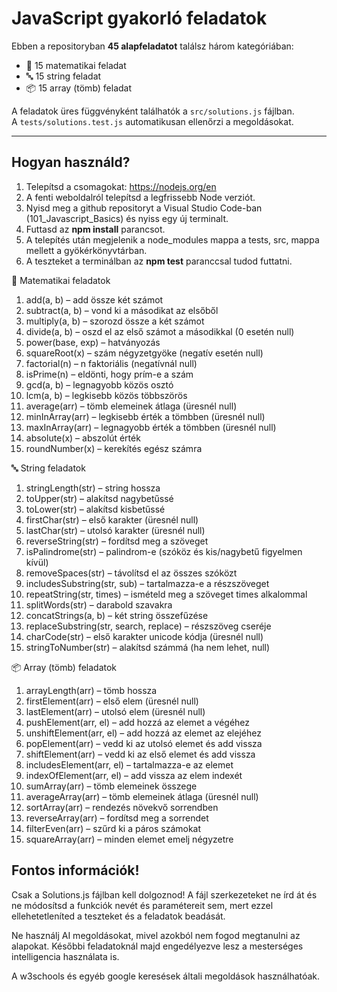 # JavaScript gyakorló feladatok

Ebben a repositoryban **45 alapfeladatot** találsz három kategóriában:  
- 🧮 15 matematikai feladat  
- 🔤 15 string feladat  
- 📦 15 array (tömb) feladat  

A feladatok üres függvényként találhatók a `src/solutions.js` fájlban.  
A `tests/solutions.test.js` automatikusan ellenőrzi a megoldásokat.

---

## Hogyan használd?

1. Telepítsd a csomagokat:
    https://nodejs.org/en
2. A fenti weboldalról telepítsd a legfrissebb Node verziót.
3. Nyisd meg a github repositoryt a Visual Studio Code-ban (101_Javascript_Basics) és nyiss egy új terminalt.
4. Futtasd az **npm install** parancsot.
5. A telepítés után megjelenik a node_modules mappa a tests, src, mappa mellett a gyökérkönyvtárban.
6. A teszteket a terminálban az **npm test** paranccsal tudod futtatni.


🧮 Matematikai feladatok

1. add(a, b) – add össze két számot
2. subtract(a, b) – vond ki a másodikat az elsőből
3. multiply(a, b) – szorozd össze a két számot
4. divide(a, b) – oszd el az első számot a másodikkal (0 esetén null)
5. power(base, exp) – hatványozás
6. squareRoot(x) – szám négyzetgyöke (negatív esetén null)
7. factorial(n) – n faktoriális (negatívnál null)
8. isPrime(n) – eldönti, hogy prím-e a szám
9. gcd(a, b) – legnagyobb közös osztó
10. lcm(a, b) – legkisebb közös többszörös
11. average(arr) – tömb elemeinek átlaga (üresnél null)
12. minInArray(arr) – legkisebb érték a tömbben (üresnél null)
13. maxInArray(arr) – legnagyobb érték a tömbben (üresnél null)
14. absolute(x) – abszolút érték
15. roundNumber(x) – kerekítés egész számra

🔤 String feladatok

1. stringLength(str) – string hossza
2. toUpper(str) – alakítsd nagybetűssé
3. toLower(str) – alakítsd kisbetűssé
4. firstChar(str) – első karakter (üresnél null)
5. lastChar(str) – utolsó karakter (üresnél null)
6. reverseString(str) – fordítsd meg a szöveget
7. isPalindrome(str) – palindrom-e (szóköz és kis/nagybetű figyelmen kívül)
8. removeSpaces(str) – távolítsd el az összes szóközt
9. includesSubstring(str, sub) – tartalmazza-e a részszöveget
10. repeatString(str, times) – ismételd meg a szöveget times alkalommal
11. splitWords(str) – darabold szavakra
12. concatStrings(a, b) – két string összefűzése
13. replaceSubstring(str, search, replace) – részszöveg cseréje
14. charCode(str) – első karakter unicode kódja (üresnél null)
15. stringToNumber(str) – alakítsd számmá (ha nem lehet, null)

📦 Array (tömb) feladatok

1. arrayLength(arr) – tömb hossza
2. firstElement(arr) – első elem (üresnél null)
3. lastElement(arr) – utolsó elem (üresnél null)
4. pushElement(arr, el) – add hozzá az elemet a végéhez
5. unshiftElement(arr, el) – add hozzá az elemet az elejéhez
6. popElement(arr) – vedd ki az utolsó elemet és add vissza
7. shiftElement(arr) – vedd ki az első elemet és add vissza
8. includesElement(arr, el) – tartalmazza-e az elemet
9. indexOfElement(arr, el) – add vissza az elem indexét
10. sumArray(arr) – tömb elemeinek összege
11. averageArray(arr) – tömb elemeinek átlaga (üresnél null)
12. sortArray(arr) – rendezés növekvő sorrendben
13. reverseArray(arr) – fordítsd meg a sorrendet
14. filterEven(arr) – szűrd ki a páros számokat
15. squareArray(arr) – minden elemet emelj négyzetre    

## Fontos információk!

Csak a Solutions.js fájlban kell dolgoznod! A fájl szerkezeteket ne írd át és ne módosítsd a funkciók nevét és paramétereit sem, mert ezzel ellehetetleníted a teszteket és a feladatok beadását.

Ne használj AI megoldásokat, mivel azokból nem fogod megtanulni az alapokat. Későbbi feladatoknál majd engedélyezve lesz a mesterséges intelligencia használata is.

A w3schools és egyéb google keresések általi megoldások használhatóak.